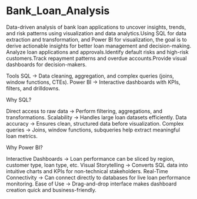 # Bank_Loan_Analysis
Data-driven analysis of bank loan applications to uncover insights, trends, and risk patterns using visualization and data analytics.Using SQL for data extraction and transformation, and Power BI for visualization, the goal is to derive actionable insights for better loan management and decision-making.
Analyze loan applications and approvals.Identify default risks and high-risk customers.Track repayment patterns and overdue accounts.Provide visual dashboards for decision-makers.

Tools 
SQL → Data cleaning, aggregation, and complex queries (joins, window functions, CTEs).
Power BI → Interactive dashboards with KPIs, filters, and drilldowns.

Why SQL?

Direct access to raw data → Perform filtering, aggregations, and transformations.
Scalability → Handles large loan datasets efficiently.
Data accuracy → Ensures clean, structured data before visualization.
Complex queries → Joins, window functions, subqueries help extract meaningful loan metrics.

Why Power BI?

Interactive Dashboards → Loan performance can be sliced by region, customer type, loan type, etc.
Visual Storytelling → Converts SQL data into intuitive charts and KPIs for non-technical stakeholders.
Real-Time Connectivity → Can connect directly to databases for live loan performance monitoring.
Ease of Use → Drag-and-drop interface makes dashboard creation quick and business-friendly.
